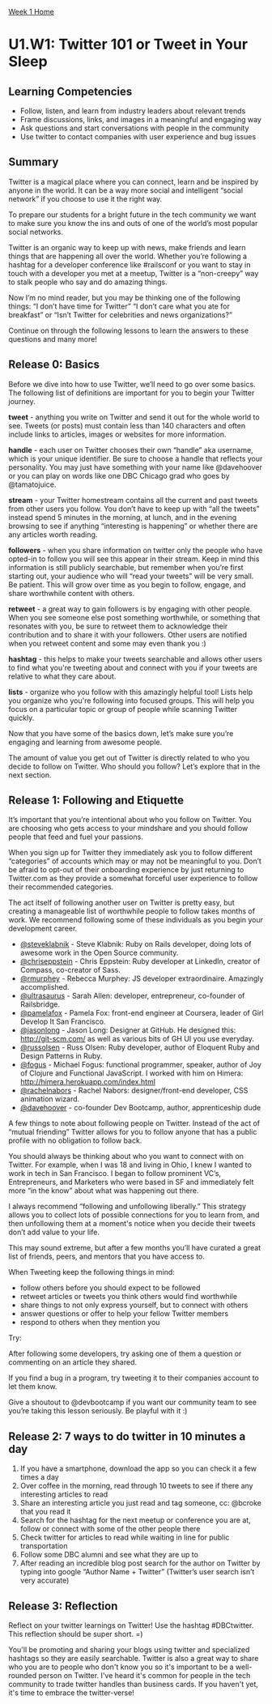 [Week 1 Home](./)

# U1.W1: Twitter 101 or Tweet in Your Sleep

## Learning Competencies
- Follow, listen, and learn from industry leaders about relevant trends
- Frame discussions, links, and images in a meaningful and engaging way
- Ask questions and start conversations with people in the community
- Use twitter to contact companies with user experience and bug issues

## Summary

Twitter is a magical place where you can connect, learn and be inspired by anyone in the world. It can be a way more social and intelligent “social network” if you choose to use it the right way.

To prepare our students for a bright future in the tech community we want to make sure you know the ins and outs of one of the world’s most popular social networks.

Twitter is an organic way to keep up with news, make friends and learn things that are happening all over the world. Whether you’re following a hashtag for a developer conference like #railsconf or you want to stay in touch with a developer you met at a meetup, Twitter is a “non-creepy” way to stalk people who say and do amazing things.

Now I’m no mind reader, but you may be thinking one of the following things:  “I don’t have time for Twitter” “I don’t care what you ate for breakfast” or “Isn’t Twitter for celebrities and news organizations?”

Continue on through the following lessons to learn the answers to these questions and many more!

## Release 0: Basics
Before we dive into how to use Twitter, we’ll need to go over some basics. The following list of definitions are important for you to begin your Twitter journey.

**tweet** - anything you write on Twitter and send it out for the whole world to see. Tweets (or posts) must contain less than 140 characters and often include links to articles, images or websites for more information.

**handle** - each user on Twitter chooses their own “handle” aka username, which is your unique identifier. Be sure to choose a handle that reflects your personality. You may just have something with your name like @davehoover or you can play on words like one DBC Chicago grad who goes by @tamatojuice.

**stream** - your Twitter homestream contains all the current and past tweets from other users you follow. You don’t have to keep up with “all the tweets” instead spend 5 minutes in the morning, at lunch, and in the evening browsing to see if anything “interesting is happening” or whether there are any articles worth reading.

**followers** - when you share information on twitter only the people who have opted-in to follow you will see this appear in their stream. Keep in mind this information is still publicly searchable, but remember when you’re first starting out, your audience who will “read your tweets” will be very small. Be patient. This will grow over time as you begin to follow, engage, and share worthwhile content with others.

**retweet** - a great way to gain followers is by engaging with other people. When you see someone else post something worthwhile, or something that resonates with you, be sure to retweet them to acknowledge their contribution and to share it with your followers. Other users are notified when you retweet content and some may even thank you :)

**hashtag** - this helps to make your tweets searchable and allows other users to find what you're tweeting about and connect with you if your tweets are relative to what they care about.

**lists** - organize who you follow with this amazingly helpful tool! Lists help you organize who you're following into focused groups. This will help you focus on a particular topic or group of people while scanning Twitter quickly.

Now that you have some of the basics down, let’s make sure you’re engaging and learning from awesome people.

The amount of value you get out of Twitter is directly related to who you decide to follow on Twitter. Who should you follow? Let’s explore that in the next section.


## Release 1: Following and Etiquette
It’s important that you’re intentional about who you follow on Twitter. You are choosing who gets access to your mindshare and you should follow people that feed and fuel your passions.

When you sign up for Twitter they immediately ask you to follow different “categories” of accounts which may or may not be meaningful to you. Don’t be afraid to opt-out of their onboarding experience by just returning to Twitter.com as they provide a somewhat forceful user experience to follow their recommended categories.

The act itself of following another user on Twitter is pretty easy, but creating a manageable list of worthwhile people to follow takes months of work. We recommend following some of these individuals as you begin your development career.

- [@steveklabnik](https://twitter.com/steveklabnik) - Steve Klabnik: Ruby on Rails developer, doing lots of awesome work in the Open Source community.
- [@chriseppstein](https://twitter.com/@chriseppstein) - Chris Eppstein: Ruby developer at LinkedIn, creator of Compass, co-creator of Sass.
- [@rmurphey](https://twitter.com/@rmurphey) - Rebecca Murphey: JS developer extraordinaire. Amazingly accomplished.
- [@ultrasaurus](https://twitter.com/@ultrasaurus) - Sarah Allen: developer, entrepreneur, co-founder of Railsbridge.
- [@pamelafox](https://twitter.com/@pamelafox) - Pamela Fox: front-end engineer at Coursera, leader of Girl Develop It San Francisco.
- [@jasonlong](https://twitter.com/@jasonlong) - Jason Long: Designer at GitHub. He designed this: http://git-scm.com/ as well as various bits of GH UI you use everyday.
- [@russolsen](https://twitter.com/@russolsen) - Russ Olsen: Ruby developer, author of Eloquent Ruby and Design Patterns in Ruby.
- [@fogus](https://twitter.com/@fogus) - Michael Fogus: functional programmer, speaker, author of Joy of Clojure and Functional JavaScript. I worked with him on Himera: http://himera.herokuapp.com/index.html
- [@rachelnabors](https://twitter.com/@rachelnabors) - Rachel Nabors: designer/front-end developer, CSS animation wizard.
- [@davehoover](https://twitter.com/@davehoover) - co-founder Dev Bootcamp, author, apprenticeship dude

A few things to note about following people on Twitter. Instead of the act of “mutual friending” Twitter allows for you to follow anyone that has a public profile with no obligation to follow back.

You should always be thinking about who you want to connect with on Twitter. For example, when I was 18 and living in Ohio, I knew I wanted to work in tech in San Francisco. I began to follow prominent VC’s, Entrepreneurs, and Marketers who were based in SF and immediately felt more “in the know” about what was happening out there.

I always recommend “following and unfollowing liberally.” This strategy allows you to collect lots of possible connections for you to learn from, and then unfollowing them at a moment's notice when you decide their tweets don’t add value to your life.

This may sound extreme, but after a few months you’ll have curated a great list of friends, peers, and mentors that you have access to.

When Tweeting keep the following things in mind:
- follow others before you should expect to be followed
- retweet articles or tweets you think others would find worthwhile
- share things to not only express yourself, but to connect with others
- answer questions or offer to help your fellow Twitter members
- respond to others when they mention you

Try:

After following some developers, try asking one of them a question or commenting on an article they shared.

If you find a bug in a program, try tweeting it to their companies account to let them know.

Give a shoutout to @devbootcamp if you want our community team to see you’re taking this lesson seriously. Be playful with it :)

## Release 2: 7 ways to do twitter in 10 minutes a day
1. If you have a smartphone, download the app so you can check it a few times a day
2. Over coffee in the morning, read through 10 tweets to see if there any interesting articles to read
3. Share an interesting article you just read and tag someone, cc: @bcroke that you read it
4. Search for the hashtag for the next meetup or conference you are at, follow or connect with some of the other people there
5. Check twitter for articles to read while waiting in line for public transportation
6. Follow some DBC alumni and see what they are up to
7. After reading an incredible blog post search for the author on Twitter by typing into google “Author Name + Twitter” (Twitter’s user search isn’t very accurate)

## Release 3: Reflection
Reflect on your twitter learnings on Twitter! Use the hashtag #DBCtwitter. This reflection should be super short. =)

You'll be promoting and sharing your blogs using twitter and specialized hashtags so they are easily searchable. Twitter is also a great way to share who you are to people who don't know you so it's important to be a well-rounded person on Twitter. I've heard it's common for people in the tech community to trade twitter handles than business cards. If you haven't yet, it's time to embrace the twitter-verse!
